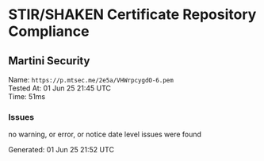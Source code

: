 # STIR/SHAKEN Certificate Repository Compliance

## Martini Security

Name: `https://p.mtsec.me/2e5a/VHWrpcygdO-6.pem`\
Tested At: 01 Jun 25 21:45 UTC\
Time: 51ms

### Issues

no warning, or error, or notice date level issues were found

Generated: 01 Jun 25 21:52 UTC